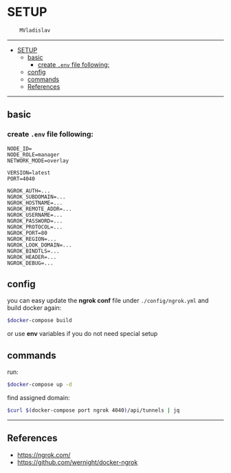 # SETUP

```sh
    MVladislav
```

---

- [SETUP](#setup)
  - [basic](#basic)
    - [create `.env` file following:](#create-env-file-following)
  - [config](#config)
  - [commands](#commands)
  - [References](#references)

---

## basic

### create `.env` file following:

```env
NODE_ID=
NODE_ROLE=manager
NETWORK_MODE=overlay

VERSION=latest
PORT=4040

NGROK_AUTH=...
NGROK_SUBDOMAIN=...
NGROK_HOSTNAME=...
NGROK_REMOTE_ADDR=...
NGROK_USERNAME=...
NGROK_PASSWORD=...
NGROK_PROTOCOL=...
NGROK_PORT=80
NGROK_REGION=...
NGROK_LOOK_DOMAIN=...
NGROK_BINDTLS=...
NGROK_HEADER=...
NGROK_DEBUG=...
```

## config

you can easy update the **ngrok conf** file under `./config/ngrok.yml`
and build docker again:

```sh
$docker-compose build
```

or use **env** variables if you do not need special setup

## commands

run:

```sh
$docker-compose up -d
```

find assigned domain:

```sh
$curl $(docker-compose port ngrok 4040)/api/tunnels | jq
```

---

## References

- <https://ngrok.com/>
- <https://github.com/wernight/docker-ngrok>

